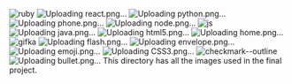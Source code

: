 ![ruby](https://github.com/Ivarock/Ivarock-Portfolio/assets/129661878/a0a2818e-7505-46fe-8793-2adc1c466de1)
![Uploading react.png…]()
![Uploading python.png…]()
![Uploading phone.png…]()
![Uploading node.png…]()
![js](https://github.com/Ivarock/Ivarock-Portfolio/assets/129661878/67e6ef56-10d7-4032-9437-f94dffb200f0)
![Uploading java.png…]()
![Uploading html5.png…]()
![Uploading home.png…]()
![gifka](https://github.com/Ivarock/Ivarock-Portfolio/assets/129661878/77870db8-9972-4f18-810f-761525905537)
![Uploading flash.png…]()
![Uploading envelope.png…]()
![Uploading emoji.png…]()
![Uploading CSS3.png…]()
![checkmark--outline](https://github.com/Ivarock/Ivarock-Portfolio/assets/129661878/10dc3dd2-274b-4f89-88ce-0a8629edf30d)
![Uploading bullet.png…]()
This directory has all the images used in the final project.
